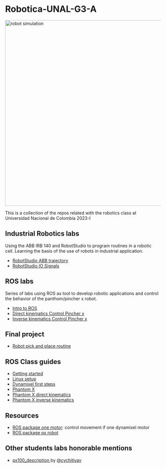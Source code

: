 # Robotica-UNAL-G3-A

<img align = "center" alt="robot simulation" width="600" src="https://user-images.githubusercontent.com/25491198/226225536-aadbf8ba-bb00-44c1-9fbd-85daa73b9b40.gif" />
        
This is a collection of the repos related with the robotics class at Universidad Nacional de Colombia 2023-I

## Industrial Robotics labs
Using the ABB IRB 140 and RobotStudio to program routines in a robotic cell. Learning the basis of the use of robots in industrial application. 

- [RobotStudio ABB trajectory](https://github.com/Robotica-UNAL-G3-A/robotics_lab1)
- [RobotStudio IO Signals](https://github.com/Robotica-UNAL-G3-A/robotics_lab2)

## ROS labs
Series of labs using ROS as tool to develop robotic applications and control the behavior of the panthom/pincher x robot.

- [Intro to ROS](https://github.com/Robotica-UNAL-G3-A/robotics_lab3)
- [Direct kinematics Control Pincher x](https://github.com/Robotica-UNAL-G3-A/robotics_lab4)
- [Inverse kinematics Control Pincher x](https://github.com/Robotica-UNAL-G3-A/robotics_lab5)

## Final project
- [Robot pick and place routine](https://github.com/Robotica-UNAL-G3-A/finalProject)

## ROS Class guides
- [Getting started](https://github.com/fegonzalez7/rob_unal_clase1)
- [Linux setup](https://github.com/fegonzalez7/rob_unal_clase2)
- [Dynamixel first steps](https://github.com/fegonzalez7/rob_unal_clase3)
- [Phantom X](https://github.com/fegonzalez7/rob_unal_clase4)
- [Phantom X direct kinematics](https://github.com/fegonzalez7/rob_unal_clase5)
- [Phantom X inverse kinematics](https://github.com/fegonzalez7/rob_unal_clase6)


## Resources
- [ROS package one motor](https://github.com/fegonzalez7/dynamixel_one_motor): control movement if one dynamixel motor
- [ROS package  px robot](https://github.com/felipeg17/px_robot)

## Other students labs honorable mentions
- [px100_description ](https://github.com/cychitivav/px100_description) by [@cychitivav](https://github.com/cychitivav)


